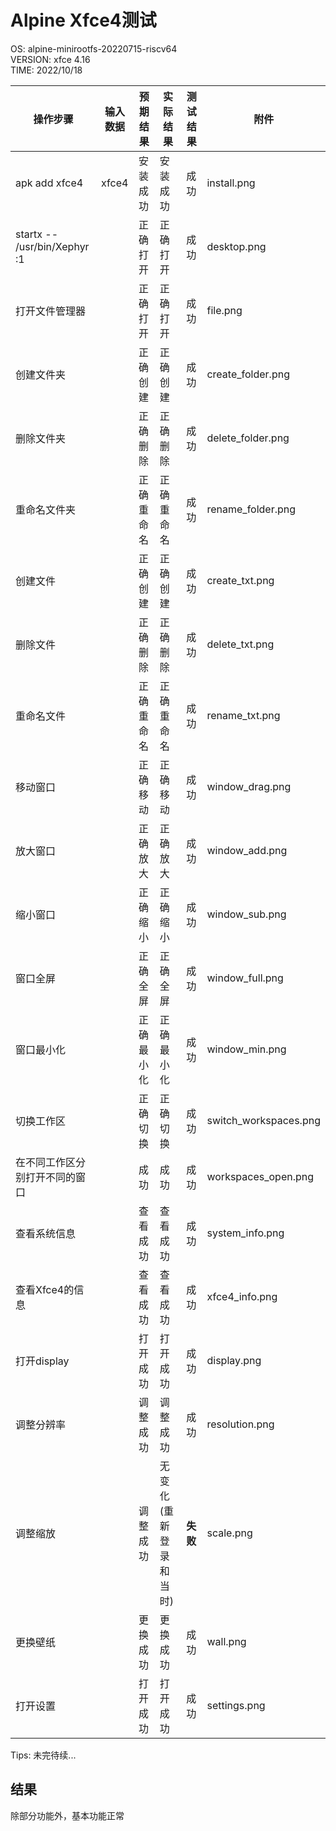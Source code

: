 # Alpine Xfce4测试

OS: alpine-minirootfs-20220715-riscv64    
VERSION: xfce 4.16  
TIME: 2022/10/18  

| 操作步骤                                 | 输入数据                     | 预期结果                      | 实际结果                      | 测试结果  | 附件                  |
| ---------------------------------------- | ---------------------------- | ----------------------------  | ----------------------------  | --------- | --------------------- |
| apk add xfce4                            | xfce4                        | 安装成功                      | 安装成功                      | 成功      | install.png           |
| startx -- /usr/bin/Xephyr :1             |                              | 正确打开                      | 正确打开                      | 成功      | desktop.png           |
| 打开文件管理器                           |                              | 正确打开                      | 正确打开                      | 成功      | file.png              |
| 创建文件夹                               |                              | 正确创建                      | 正确创建                      | 成功      | create_folder.png     |
| 删除文件夹                               |                              | 正确删除                      | 正确删除                      | 成功      | delete_folder.png     |
| 重命名文件夹                             |                              | 正确重命名                    | 正确重命名                    | 成功      | rename_folder.png     |
| 创建文件                                 |                              | 正确创建                      | 正确创建                      | 成功      | create_txt.png        |
| 删除文件                                 |                              | 正确删除                      | 正确删除                      | 成功      | delete_txt.png        |
| 重命名文件                               |                              | 正确重命名                    | 正确重命名                    | 成功      | rename_txt.png        |
| 移动窗口                                 |                              | 正确移动                      | 正确移动                      | 成功      | window_drag.png       |
| 放大窗口                                 |                              | 正确放大                      | 正确放大                      | 成功      | window_add.png        |
| 缩小窗口                                 |                              | 正确缩小                      | 正确缩小                      | 成功      | window_sub.png        |
| 窗口全屏                                 |                              | 正确全屏                      | 正确全屏                      | 成功      | window_full.png       |
| 窗口最小化                               |                              | 正确最小化                    | 正确最小化                    | 成功      | window_min.png        |
| 切换工作区                               |                              | 正确切换                      | 正确切换                      | 成功      | switch_workspaces.png |
| 在不同工作区分别打开不同的窗口           |                              | 成功                          | 成功                          | 成功      | workspaces_open.png   |
| 查看系统信息                             |                              | 查看成功                      | 查看成功                      | 成功      | system_info.png       |
| 查看Xfce4的信息                          |                              | 查看成功                      | 查看成功                      | 成功      | xfce4_info.png        |
| 打开display                              |                              | 打开成功                      | 打开成功                      | 成功      | display.png           |
| 调整分辨率                               |                              | 调整成功                      | 调整成功                      | 成功      | resolution.png        |
| 调整缩放                                 |                              | 调整成功                      | 无变化 (重新登录和当时)       | **失败**  | scale.png             |
| 更换壁纸                                 |                              | 更换成功                      | 更换成功                      | 成功      | wall.png              |
| 打开设置                                 |                              | 打开成功                      | 打开成功                      | 成功      | settings.png          |

Tips: 未完待续...

## 结果

除部分功能外，基本功能正常
